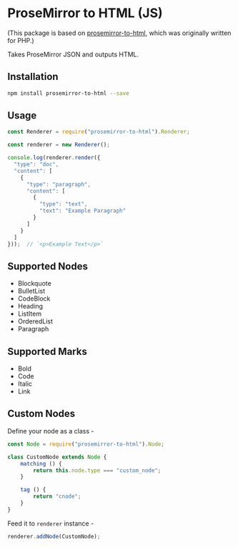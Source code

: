 # ProseMirror to HTML (JS)

(This package is based on [prosemirror-to-html](https://github.com/scrumpy/prosemirror-to-html), which was originally written for PHP.)

Takes ProseMirror JSON and outputs HTML.

## Installation
```bash
npm install prosemirror-to-html --save
```

## Usage

```js
const Renderer = require("prosemirror-to-html").Renderer;

const renderer = new Renderer();

console.log(renderer.render({
  "type": "doc",
  "content": [
    {
      "type": "paragraph",
      "content": [
        {
          "type": "text",
          "text": "Example Paragraph"
        }
      ]
    }
  ]
}));  // `<p>Example Text</p>`
```

## Supported Nodes

* Blockquote
* BulletList
* CodeBlock
* Heading
* ListItem
* OrderedList
* Paragraph

## Supported Marks

* Bold
* Code
* Italic
* Link

## Custom Nodes

Define your node as a class -

```js
const Node = require("prosemirror-to-html").Node;

class CustomNode extends Node {
    matching () {
        return this.node.type === "custom_node";
    }

    tag () {
        return "cnode";
    }
}
```

Feed it to `renderer` instance -
```js
renderer.addNode(CustomNode);
```